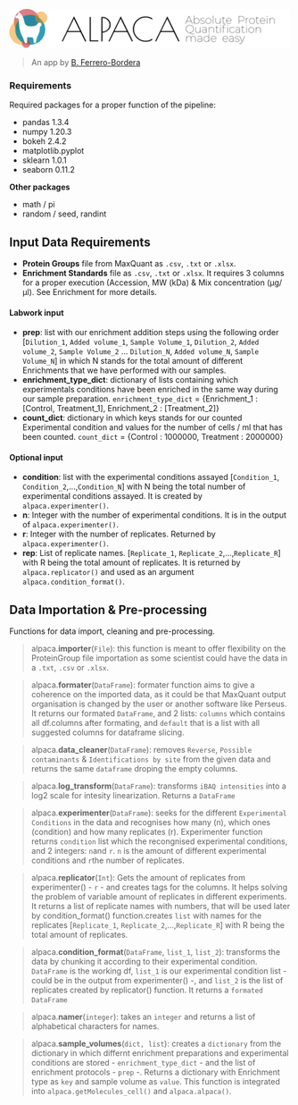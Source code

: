 ![ALPACA](https://github.com/borfebor/alpaca_app/blob/62b6915c377ccc9af4bc85aed6e715ea27c583b3/ALPACA_LOGO2.png)

> An app by [B. Ferrero-Bordera](https://www.linkedin.com/in/borjaferrero/)
### Requirements

Required packages for a proper function of the pipeline:

- pandas 1.3.4
- numpy 1.20.3
- bokeh 2.4.2
- matplotlib.pyplot
- sklearn 1.0.1
- seaborn 0.11.2

**Other packages**
- math / pi
- random / seed, randint

## Input Data Requirements

- **Protein Groups** file from MaxQuant as `.csv`, `.txt` or `.xlsx`.
- **Enrichment Standards** file as `.csv`, `.txt` or `.xlsx`. It requires 3 columns for a proper execution (Accession, MW (kDa) & Mix concentration (µg/µl). See Enrichment for more details.

#### Labwork input
- **prep**: list with our enrichment addition steps using the following order [`Dilution_1`, `Added volume_1`, `Sample Volume_1`, `Dilution_2`, `Added volume_2`, `Sample Volume_2` ... `Dilution_N`, `Added volume_N`, `Sample Volume_N`] in which N stands for the total amount of different Enrichments that we have performed with our samples.
- **enrichment_type_dict**: dictionary of lists containing which experimentals conditions have been enriched in the same way during our sample preparation. `enrichment_type_dict` = {Enrichment_1 : [Control, Treatment_1], Enrichment_2 : [Treatment_2]}
- **count_dict**: dictionary in which keys stands for our counted Experimental condition and values for the number of cells / ml that has been counted. `count_dict` = {Control : 1000000, Treatment : 2000000}

#### Optional input
- **condition**: list with the experimental conditions assayed [`Condition_1`, `Condition_2`,...,`Condition_N`] with N being the total number of experimental conditions assayed. It is created by `alpaca.experimenter()`. 
- **n**: Integer with the number of experimental conditions. It is in the output of `alpaca.experimenter()`.
- **r**: Integer with the number of replicates. Returned by `alpaca.experimenter()`.
- **rep**: List of replicate names. [`Replicate_1`, `Replicate_2`,...,`Replicate_R`] with R being the total amount of replicates. It is returned by `alpaca.replicator()` and used as an argument `alpaca.condition_format()`. 


## Data Importation & Pre-processing
Functions for data import, cleaning and pre-processing.
> alpaca.**importer**(`File`): this function is meant to offer flexibility on the ProteinGroup file importation as some scientist could have the data in a `.txt`, `.csv` or `.xlsx`.

> alpaca.**formater**(`DataFrame`): formater function aims to give a coherence on the imported data, as it could be that MaxQuant output organisation is changed by the user or another software like Perseus. It returns our formated `DataFrame`, and 2 lists: `columns` which contains all df.columns after formating, and `default` that is a list with all suggested columns for dataframe slicing.

> alpaca.**data_cleaner**(`DataFrame`): removes `Reverse`, `Possible contaminants` & `Identifications by site` from the given data and returns the same `dataframe` droping the empty columns. 

> alpaca.**log_transform**(`DataFrame`): transforms `iBAQ intensities` into a log2 scale for intesity linearization. Returns a `DataFrame` 

> alpaca.**experimenter**(`DataFrame`): seeks for the different `Experimental Conditions` in the data and recognises how many (n),
 which ones (condition) and how many replicates (r). Experimenter function returns `condition` list which the recongnised experimental conditions, and 2 integers: `n`and `r`. `n` is the amount of different experimental conditions and `r`the number of replicates.

> alpaca.**replicator**(`Int`): Gets the amount of replicates from experimenter() - `r` - and creates tags for the columns.
It helps solving the problem of variable amount of replicates in different experiments.
It returns a list of replicate names with numbers, that will be used later by condition_format() function.creates `list` with names for the replicates [`Replicate_1`, `Replicate_2`,...,`Replicate_R`] with R being the total amount of replicates.

> alpaca.**condition_format**(`DataFrame`, `list_1`, `list_2`): transforms the data by chunking it according to their experimental condition. `DataFrame` is the working df, `list_1` is our experimental condition list - could be in the output from experimenter() -, and `list_2` is the list of replicates created by replicator() function. It returns a `formated DataFrame`

> alpaca.**namer**(`integer`): takes an `integer` and returns a list of alphabetical characters for names.

> alpaca.**sample_volumes**(`dict, list`): creates a `dictionary` from the dictionary in which differnt enrichment preparations and experimental conditions are stored - `enrichment_type_dict` - and the list of enrichment protocols - `prep` -. Returns a dictionary with Enrichment type as `key` and sample volume as `value`. This function is integrated into `alpaca.getMolecules_cell()` and `alpaca.alpaca()`.
